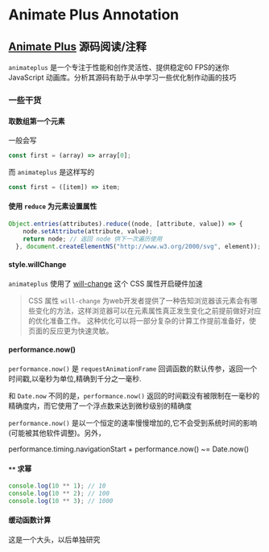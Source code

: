 # Animate Plus Annotation

## [Animate Plus](https://github.com/bendc/animateplus) 源码阅读/注释

`animateplus` 是一个专注于性能和创作灵活性、提供稳定60 FPS的迷你 JavaScript 动画库。分析其源码有助于从中学习一些优化制作动画的技巧

### 一些干货

#### 取数组第一个元素
一般会写 
```javascript
const first = (array) => array[0];
```

而 `animateplus` 是这样写的
```javascript
const first = ([item]) => item;
```

#### 使用 `reduce` 为元素设置属性

```javascript
Object.entries(attributes).reduce((node, [attribute, value]) => {
    node.setAttribute(attribute, value);
    return node; // 返回 node 供下一次遍历使用
  }, document.createElementNS("http://www.w3.org/2000/svg", element));
```

#### style.willChange

`animateplus` 使用了 [will-change](https://developer.mozilla.org/en-US/docs/Web/CSS/will-change) 这个 CSS 属性开启硬件加速

> CSS 属性 `will-change` 为web开发者提供了一种告知浏览器该元素会有哪些变化的方法，这样浏览器可以在元素属性真正发生变化之前提前做好对应的优化准备工作。 这种优化可以将一部分复杂的计算工作提前准备好，使页面的反应更为快速灵敏。

#### performance.now()

`performance.now()` 是 `requestAnimationFrame` 回调函数的默认传参，返回一个时间戳,以毫秒为单位,精确到千分之一毫秒.

和 `Date.now` 不同的是，`performance.now()` 返回的时间戳没有被限制在一毫秒的精确度内，而它使用了一个浮点数来达到微秒级别的精确度

`performance.now()` 是以一个恒定的速率慢慢增加的,它不会受到系统时间的影响(可能被其他软件调整)。另外，

performance.timing.navigationStart + performance.now() ~= Date.now()

#### `**` 求幂

```javascript
console.log(10 ** 1); // 10
console.log(10 ** 2); // 100
console.log(10 ** 3); // 1000
```

#### 缓动函数计算

这是一个大头，以后单独研究
